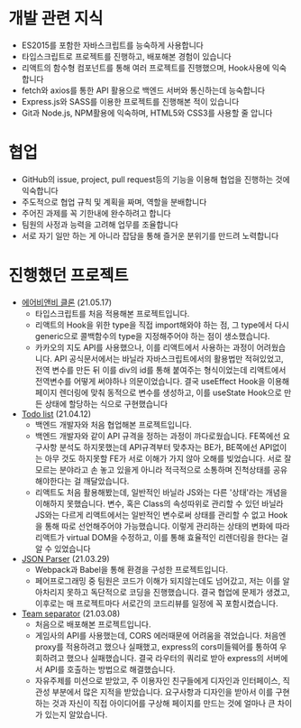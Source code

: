 # 개발 관련 지식
- ES2015를 포함한 자바스크립트를 능숙하게 사용합니다
- 타입스크립트로 프로젝트를 진행하고, 배포해본 경험이 있습니다
- 리액트의 함수형 컴포넌트를 통해 여러 프로젝트를 진행했으며, Hook사용에 익숙합니다
- fetch와 axios를 통한 API 활용으로 백엔드 서버와 통신하는데 능숙합니다
- Express.js와 SASS를 이용한 프로젝트를 진행해본 적이 있습니다
- Git과 Node.js, NPM활용에 익숙하며, HTML5와 CSS3를 사용할 줄 압니다

# 협업
- GitHub의 issue, project, pull request등의 기능을 이용해 협업을 진행하는 것에 익숙합니다
- 주도적으로 협업 규칙 및 계획을 짜며, 역할을 분배합니다
- 주어진 과제를 꼭 기한내에 완수하려고 합니다
- 팀원의 사정과 능력을 고려해 업무를 조율합니다
- 서로 자기 일만 하는 게 아니라 잡담을 통해 즐거운 분위기를 만드려 노력합니다

# 진행했던 프로젝트
- [에어비앤비 클론](https://github.com/HongzCloud/airbnb) (21.05.17) 
  - 타입스크립트를 처음 적용해본 프로젝트입니다.
  - 리액트의 Hook을 위한 type을 직접 import해와야 하는 점, 그 type에서 다시 generic으로 콜백함수의 type을 지정해주어야 하는 점이 생소했습니다.
  - 카카오의 지도 API를 사용했으나, 이를 리액트에서 사용하는 과정이 어려웠습니다. API 공식문서에서는 바닐라 자바스크립트에서의 활용법만 적혀있었고, 전역 변수를 만든 뒤 이를 div의 id를 통해 붙여주는 형식이었는데 리액트에서 전역변수를 어떻게 써야하나 의문이었습니다. 결국 useEffect Hook을 이용해 페이지 렌더링에 맞춰 동적으로 변수를 생성하고, 이를 useState Hook으로 만든 상태에 할당하는 식으로 구현했습니다
- [Todo list](https://github.com/PizzaCola-K/todo-list) (21.04.12)
  - 백엔드 개발자와 처음 협업해본 프로젝트입니다.
  - 백엔드 개발자와 같이 API 규격을 정하는 과정이 까다로웠습니다. FE쪽에선 요구사항 분석도 하지못했는데 API규격부터 맞추자는 BE가, BE쪽에선 API없이는 아무 것도 하지못할 FE가 서로 이해가 가지 않아 오해를 빚었습니다. 서로 잘 모르는 분야라고 손 놓고 있을게 아니라 적극적으로 소통하며 진척상태를 공유해야한다는 걸 깨달았습니다.
  - 리액트도 처음 활용해봤는데, 일반적인 바닐라 JS와는 다른 '상태'라는 개념을 이해하지 못했습니다. 변수, 혹은 Class의 속성따위로 관리할 수 있던 바닐라 JS와는 다르게 리액트에서는 일반적인 변수로써 상태를 관리할 수 없고 Hook을 통해 따로 선언해주어야 가능했습니다. 이렇게 관리하는 상태의 변화에 따라 리액트가 virtual DOM을 수정하고, 이를 통해 효율적인 리렌더링을 한다는 걸 알 수 있었습니다
- [JSON Parser](https://github.com/dyongdi/fe-w8-json-parser) (21.03.29)
  - Webpack과 Babel을 통해 환경을 구성한 프로젝트입니다.
  - 페어프로그래밍 중 팀원은 코드가 이해가 되지않는데도 넘어갔고, 저는 이를 알아차리지 못하고 독단적으로 코딩을 진행했습니다. 결국 협업에 문제가 생겼고, 이후로는 매 프로젝트마다 서로간의 코드리뷰를 일정에 꼭 포함시켰습니다.
- [Team separator](https://teamseparator.herokuapp.com/) (21.03.08)
  - 처음으로 배포해본 프로젝트입니다.
  - 게임사의 API를 사용했는데, CORS 에러때문에 어려움을 겪었습니다. 처음엔 proxy를 적용하려고 했으나 실패했고, express의 cors미들웨어를 통하여 우회하려고 했으나 실패했습니다. 결국 라우터의 쿼리로 받아 express의 서버에서 API를 호출하는 방법으로 해결했습니다.
  - 자유주제를 미션으로 받았고, 주 이용자인 친구들에게 디자인과 인터페이스, 직관성 부분에서 많은 지적을 받았습니다. 요구사항과 디자인을 받아서 이를 구현하는 것과 자신이 직접 아이디어를 구상해 페이지를 만드는 것에 얼마나 큰 차이가 있는지 알았습니다.